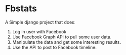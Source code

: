 # Fbstats
A Simple django project that does:
1. Log in user with Facebook
2. Use Facebook Graph API to pull some user data.
3. Manipulate the data and get some interesting results.
4. Use the API to post to Facebook timeline.
